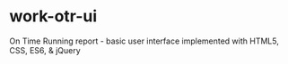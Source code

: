 # work-otr-ui
On Time Running report - basic user interface implemented with HTML5, CSS, ES6, &amp; jQuery
